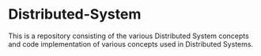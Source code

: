# Distributed-System
This is a repository consisting of the various Distributed System concepts and code implementation of various concepts used in Distributed Systems.
